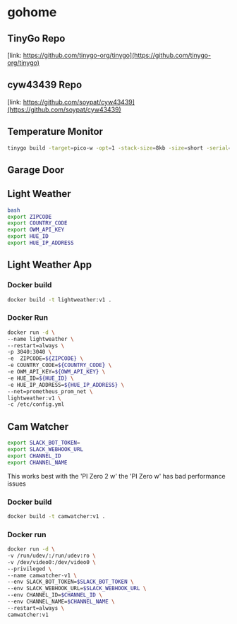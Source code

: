 # gohome

## TinyGo Repo

[link: https://github.com/tinygo-org/tinygo](https://github.com/tinygo-org/tinygo)

## cyw43439 Repo

[link: https://github.com/soypat/cyw43439](https://github.com/soypat/cyw43439)

## Temperature Monitor

```sh
tinygo build -target=pico-w -opt=1 -stack-size=8kb -size=short -serial=uart -o main02.uf2 main.go
```


## Garage Door

## Light Weather

```sh
bash
export ZIPCODE
export COUNTRY_CODE
export OWM_API_KEY
export HUE_ID
export HUE_IP_ADDRESS
```

## Light Weather App

### Docker build

```sh
docker build -t lightweather:v1 .
```

### Docker Run

```sh
docker run -d \
--name lightweather \
--restart=always \
-p 3040:3040 \
-e  ZIPCODE=${ZIPCODE} \
-e COUNTRY_CODE=${COUNTRY_CODE} \
-e OWM_API_KEY=${OWM_API_KEY} \
-e HUE_ID=${HUE_ID} \
-e HUE_IP_ADDRESS=${HUE_IP_ADDRESS} \
--net=prometheus_prom_net \
lightweather:v1 \
-c /etc/config.yml
```

## Cam Watcher

```sh
export SLACK_BOT_TOKEN=
export SLACK_WEBHOOK_URL
export CHANNEL_ID
export CHANNEL_NAME
```

This works best with the 'PI Zero 2 w' the  'PI Zero w' has bad performance issues

### Docker build

```sh
docker build -t camwatcher:v1 .
```

### Docker run

```sh
docker run -d \
-v /run/udev/:/run/udev:ro \
-v /dev/video0:/dev/video0 \
--privileged \
--name camwatcher-v1 \
--env SLACK_BOT_TOKEN=$SLACK_BOT_TOKEN \
--env SLACK_WEBHOOK_URL=$SLACK_WEBHOOK_URL \
--env CHANNEL_ID=$CHANNEL_ID \
--env CHANNEL_NAME=$CHANNEL_NAME \
--restart=always \
camwatcher:v1
```

